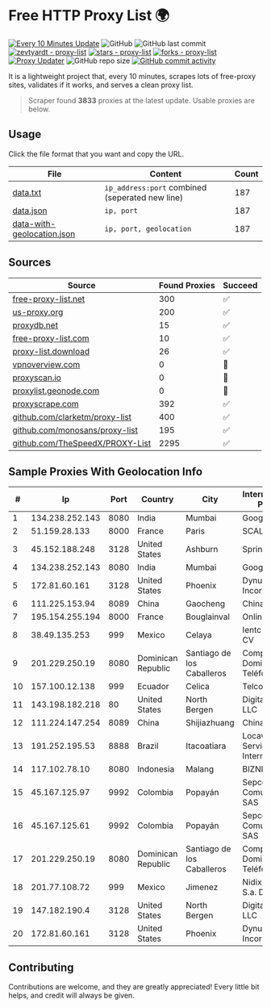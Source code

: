 
# Free HTTP Proxy List 🌍

[![Every 10 Minutes Update](https://github.com/mertguvencli/http-proxy-list/actions/workflows/main.yml/badge.svg?branch=main)](https://github.com/mertguvencli/http-proxy-list/actions/workflows/main.yml)
![GitHub](https://img.shields.io/github/license/mertguvencli/http-proxy-list)
![GitHub last commit](https://img.shields.io/github/last-commit/mertguvencli/http-proxy-list)
[![zevtyardt - proxy-list](https://img.shields.io/static/v1?label=zevtyardt&message=proxy-list&color=blue&logo=github)](https://github.com/zevtyardt/proxy-list "Go to GitHub repo")
[![stars - proxy-list](https://img.shields.io/github/stars/zevtyardt/proxy-list?style=social)](https://github.com/zevtyardt/proxy-list)
[![forks - proxy-list](https://img.shields.io/github/forks/zevtyardt/proxy-list?style=social)](https://github.com/zevtyardt/proxy-list)
[![Proxy Updater](https://github.com/zevtyardt/proxy-list/workflows/Proxy%20Updater/badge.svg)](https://github.com/zevtyardt/proxy-list/actions?query=workflow:"Proxy+Updater")
![GitHub repo size](https://img.shields.io/github/repo-size/zevtyardt/proxy-list)
[![GitHub commit activity](https://img.shields.io/github/commit-activity/m/zevtyardt/proxy-list?logo=commits)](https://github.com/zevtyardt/proxy-list/commits/main)

It is a lightweight project that, every 10 minutes, scrapes lots of free-proxy sites, validates if it works, and serves a clean proxy list.

> Scraper found **3833** proxies at the latest update. Usable proxies are below.

## Usage

Click the file format that you want and copy the URL.

|File|Content|Count|
|----|-------|-----|
|[data.txt](https://raw.githubusercontent.com/mertguvencli/http-proxy-list/main/proxy-list/data.txt)|`ip_address:port` combined (seperated new line)|187|
|[data.json](https://raw.githubusercontent.com/mertguvencli/http-proxy-list/main/proxy-list/data.json)|`ip, port`|187|
|[data-with-geolocation.json](https://raw.githubusercontent.com/mertguvencli/http-proxy-list/main/proxy-list/data-with-geolocation.json)|`ip, port, geolocation`|187|

## Sources

|Source|Found Proxies|Succeed|
|------|-------------|-------|
|[free-proxy-list.net](https://free-proxy-list.net)|300|✅|
|[us-proxy.org](https://www.us-proxy.org)|200|✅|
|[proxydb.net](http://proxydb.net)|15|✅|
|[free-proxy-list.com](https://free-proxy-list.com/?page=&port=&type%5B%5D=http&type%5B%5D=https&up_time=0&search=Search)|10|✅|
|[proxy-list.download](https://www.proxy-list.download/HTTP)|26|✅|
|[vpnoverview.com](https://vpnoverview.com/privacy/anonymous-browsing/free-proxy-servers)|0|🚫|
|[proxyscan.io](https://www.proxyscan.io)|0|🚫|
|[proxylist.geonode.com](https://proxylist.geonode.com/api/proxy-list?limit=300&page=1&sort_by=lastChecked&sort_type=desc&protocols=http,https)|0|🚫|
|[proxyscrape.com](https://api.proxyscrape.com/v2/?request=displayproxies&protocol=http&timeout=10000&country=all&ssl=all&anonymity=all)|392|✅|
|[github.com/clarketm/proxy-list](https://raw.githubusercontent.com/clarketm/proxy-list/master/proxy-list-raw.txt)|400|✅|
|[github.com/monosans/proxy-list](https://raw.githubusercontent.com/monosans/proxy-list/main/proxies/http.txt)|195|✅|
|[github.com/TheSpeedX/PROXY-List](https://raw.githubusercontent.com/TheSpeedX/PROXY-List/master/http.txt)|2295|✅|


## Sample Proxies With Geolocation Info

|#|Ip|Port|Country|City|Internet Service Provider|
|-|--|----|-------|----|-------------------------|
|1|134.238.252.143|8080|India|Mumbai|Google LLC|
|2|51.159.28.133|8000|France|Paris|SCALEWAY|
|3|45.152.188.248|3128|United States|Ashburn|Sprint|
|4|134.238.252.143|8080|India|Mumbai|Google LLC|
|5|172.81.60.161|3128|United States|Phoenix|Dynu Systems Incorporated|
|6|111.225.153.94|8089|China|Gaocheng|Chinanet|
|7|195.154.255.194|8000|France|Bouglainval|Online S.A.S.|
|8|38.49.135.253|999|Mexico|Celaya|Ientc S De RL De CV|
|9|201.229.250.19|8080|Dominican Republic|Santiago de los Caballeros|Compañía Dominicana de Teléfonos S. A.|
|10|157.100.12.138|999|Ecuador|Celica|Telconet S.A|
|11|143.198.182.218|80|United States|North Bergen|DigitalOcean, LLC|
|12|111.224.147.254|8089|China|Shijiazhuang|Chinanet|
|13|191.252.195.53|8888|Brazil|Itacoatiara|Locaweb Serviços de Internet S/A|
|14|117.102.78.10|8080|Indonesia|Malang|BIZNET|
|15|45.167.125.97|9992|Colombia|Popayán|Sepcom Comunicaciones SAS|
|16|45.167.125.61|9992|Colombia|Popayán|Sepcom Comunicaciones SAS|
|17|201.229.250.19|8080|Dominican Republic|Santiago de los Caballeros|Compañía Dominicana de Teléfonos S. A.|
|18|201.77.108.72|999|Mexico|Jimenez|Nidix Networks S.a. De C.V.|
|19|147.182.190.4|3128|United States|North Bergen|DigitalOcean, LLC|
|20|172.81.60.161|3128|United States|Phoenix|Dynu Systems Incorporated|



## Contributing

Contributions are welcome, and they are greatly appreciated! Every
little bit helps, and credit will always be given.

